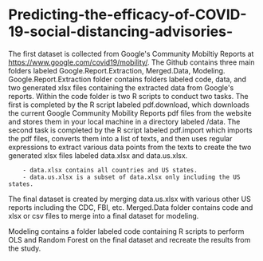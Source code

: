 # Predicting-the-efficacy-of-COVID-19-social-distancing-advisories-

The first dataset is collected from Google's Community Mobiltiy Reports at https://www.google.com/covid19/mobility/. The Github contains three main folders labeled Google.Report.Extraction, Merged.Data, Modeling. Google.Report.Extraction folder contains folders labeled code, data, and two generated xlsx files containing the extracted data from Google's reports. Within the code folder is two R scripts to conduct two tasks. The first is completed by the R script labeled pdf.download, which downloads the current Google Community Mobility Reports pdf files from the website and stores them in your local machine in a directory labeled /data. The second task is completed by the R script labeled pdf.import which imports the pdf files, converts them into a list of texts, and then uses regular expressions to extract various data points from the texts to create the two generated xlsx files labeled data.xlsx and data.us.xlsx. 

        - data.xlsx contains all countries and US states. 
        - data.us.xlsx is a subset of data.xlsx only including the US states. 

The final dataset is created by merging data.us.xlsx with various other US reports including the CDC, FBI, etc. Merged.Data folder contains code and xlsx or csv files to merge into a final dataset for modeling. 

Modeling contains a folder labeled code containing R scripts to perform OLS and Random Forest on the final dataset and recreate the results from the study. 
